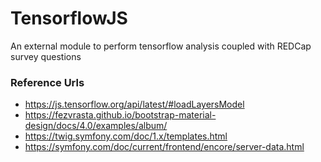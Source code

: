# TensorflowJS
An external module to perform tensorflow analysis coupled with REDCap survey questions




### Reference Urls

- https://js.tensorflow.org/api/latest/#loadLayersModel
- https://fezvrasta.github.io/bootstrap-material-design/docs/4.0/examples/album/
- https://twig.symfony.com/doc/1.x/templates.html
- https://symfony.com/doc/current/frontend/encore/server-data.html

